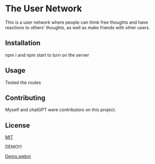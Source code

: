# The User Network

This is a user network where people can think free thoughts and have reactions to others' thoughts, as well as make friends with other users.

## Installation

npm i and npm start to turn on the server

## Usage

Tested the routes

## Contributing

Myself and chatGPT were contributors on this project.

## License

[MIT](https://choosealicense.com/licenses/mit/)

DEMO!!!


[Demo.webm](https://github.com/githubkyle/Thinkers/assets/43896355/4f9d5553-5b0f-4cd3-80ad-4b331c6d5e0f)
